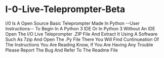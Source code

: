 # I-0-Live-Teleprompter-Beta
I/0 Is A Open Source Basic Teleprompter Made In Python
--User Instructions-- 
To Begin In A Python 3 IDE Or In Python 3 Without An IDE Open The I/O Live Teleprompter .ZIP File And Extract It Using A Software Such As 7zip And Open The .Py File There You Will Find Cuntinueation Of The Instructions You Are Reading Know, If You Are Having Any Trouble Please Report The Bug And Refer To The Readme File
